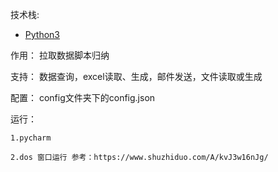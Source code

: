 技术栈:
- [Python3](https://docs.python.org/3.9/#)

作用：
    拉取数据脚本归纳

支持：
    数据查询，excel读取、生成，邮件发送，文件读取或生成

配置：
    config文件夹下的config.json 

运行：
    
    1.pycharm

    2.dos 窗口运行 参考：https://www.shuzhiduo.com/A/kvJ3w16nJg/